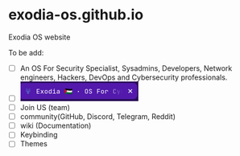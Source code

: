 # exodia-os.github.io
Exodia OS website

To be add:
- [ ] An OS For Security Specialist, Sysadmins, Developers, Network engineers, Hackers, DevOps and Cybersecurity professionals.
- [ ] ![tab-name](./imgs/to-be-add/tab-name.png)
- [ ] Join US (team)
- [ ] community(GitHub, Discord, Telegram, Reddit)
- [ ] wiki (Documentation)
- [ ] Keybinding
- [ ] Themes

